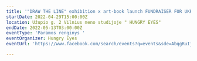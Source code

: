 ```yaml
---
title: '"DRAW THE LINE" exhibition x art-book launch FUNDRAISER FOR UKRAINE'
startDate: 2022-04-29T15:00:00Z
location: Užupio g. 2 Vilnius meno studijoje " HUNGRY EYES"
endDate: 2022-05-13T03:00:00Z
eventType: 'Paramos renginys '
eventOrganizer: Hungry Eyes
eventUrl: 'https://www.facebook.com/search/events?q=events&sde=AbqgRuIjseVY9v6OIg4ObaOAQ_Dk_nZy75ZrT7UBwGpxxZ-SUocyq0-c4EJ7qat3M5JNKdDdSRpSlVoaqrVL_oAu&filters=eyJmaWx0ZXJfZXZlbnRzX2RhdGVfcmFuZ2U6MCI6IntcIm5hbWVcIjpcImZpbHRlcl9ldmVudHNfZGF0ZVwiLFwiYXJnc1wiOlwiMjAyMi0wNS0wOX4yMDIyLTA1LTE1XCJ9In0%3D '

---
```

